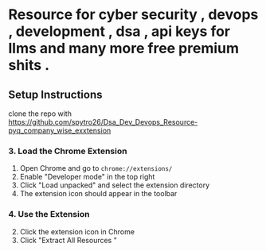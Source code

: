 # Resource for cyber security , devops , development ,  dsa , api keys for llms  and many more free premium shits . 



## Setup Instructions


clone the repo with  https://github.com/spytro26/Dsa_Dev_Devops_Resource-pyq_company_wise_exxtension


### 3. Load the Chrome Extension

1. Open Chrome and go to `chrome://extensions/`
2. Enable "Developer mode" in the top right
3. Click "Load unpacked" and select the extension directory
4. The extension icon should appear in the toolbar

### 4. Use the Extension


2. Click the extension icon in Chrome
3. Click "Extract All Resources " 







